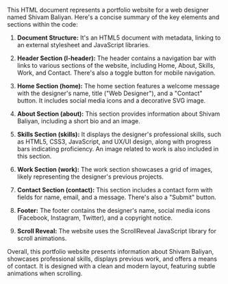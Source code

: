 This HTML document represents a portfolio website for a web designer named Shivam Baliyan. Here's a concise summary of the key elements and sections within the code:

1. **Document Structure:** It's an HTML5 document with metadata, linking to an external stylesheet and JavaScript libraries.

2. **Header Section (l-header):** The header contains a navigation bar with links to various sections of the website, including Home, About, Skills, Work, and Contact. There's also a toggle button for mobile navigation.

3. **Home Section (home):** The home section features a welcome message with the designer's name, title ("Web Designer"), and a "Contact" button. It includes social media icons and a decorative SVG image.

4. **About Section (about):** This section provides information about Shivam Baliyan, including a short bio and an image.

5. **Skills Section (skills):** It displays the designer's professional skills, such as HTML5, CSS3, JavaScript, and UX/UI design, along with progress bars indicating proficiency. An image related to work is also included in this section.

6. **Work Section (work):** The work section showcases a grid of images, likely representing the designer's previous projects.

7. **Contact Section (contact):** This section includes a contact form with fields for name, email, and a message. There's also a "Submit" button.

8. **Footer:** The footer contains the designer's name, social media icons (Facebook, Instagram, Twitter), and a copyright notice.

9. **Scroll Reveal:** The website uses the ScrollReveal JavaScript library for scroll animations.

Overall, this portfolio website presents information about Shivam Baliyan, showcases professional skills, displays previous work, and offers a means of contact. It is designed with a clean and modern layout, featuring subtle animations when scrolling.
